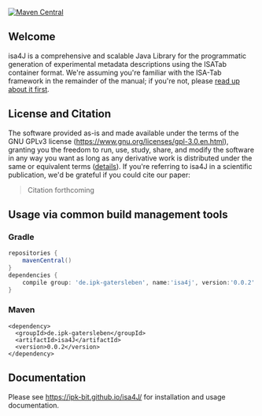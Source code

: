 [![Maven Central](https://img.shields.io/maven-central/v/de.ipk-gatersleben/isa4J.svg?label=Maven%20Central)](https://search.maven.org/search?q=g:%22de.ipk-gatersleben%22%20AND%20a:%22isa4J%22)

## Welcome
isa4J is a comprehensive and scalable Java Library for the programmatic generation of experimental metadata descriptions using the ISATab container format.
We're assuming you're familiar with the ISA-Tab framework in the remainder of the manual; if you're not, please [read up about it first](https://isa-specs.readthedocs.io/en/latest/).

## License and Citation
The software provided as-is and made available under the terms of the GNU GPLv3 license (https://www.gnu.org/licenses/gpl-3.0.en.html), granting you the freedom to run, use, study, share, and modify the software in any way you want as long as any derivative work is distributed under the same or equivalent terms ([details](https://en.wikipedia.org/wiki/GNU_General_Public_License#Terms_and_conditions)).
If you're referring to isa4J in a scientific publication, we'd be grateful if you could cite our paper:

> Citation forthcoming

## Usage via common build management tools

### Gradle

```groovy
repositories {
	mavenCentral()
}    
dependencies {
	compile group: 'de.ipk-gatersleben', name:'isa4j', version:'0.0.2'
}

```

### Maven
```
<dependency>
  <groupId>de.ipk-gatersleben</groupId>
  <artifactId>isa4J</artifactId>
  <version>0.0.2</version>
</dependency>
```

## Documentation
Please see https://ipk-bit.github.io/isa4J/ for installation and usage documentation.
